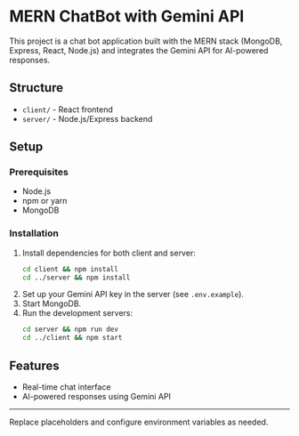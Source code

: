 # MERN ChatBot with Gemini API

This project is a chat bot application built with the MERN stack (MongoDB, Express, React, Node.js) and integrates the Gemini API for AI-powered responses.

## Structure
- `client/` - React frontend
- `server/` - Node.js/Express backend

## Setup

### Prerequisites
- Node.js
- npm or yarn
- MongoDB

### Installation

1. Install dependencies for both client and server:
   ```sh
   cd client && npm install
   cd ../server && npm install
   ```
2. Set up your Gemini API key in the server (see `.env.example`).
3. Start MongoDB.
4. Run the development servers:
   ```sh
   cd server && npm run dev
   cd ../client && npm start
   ```

## Features
- Real-time chat interface
- AI-powered responses using Gemini API

---
Replace placeholders and configure environment variables as needed.
